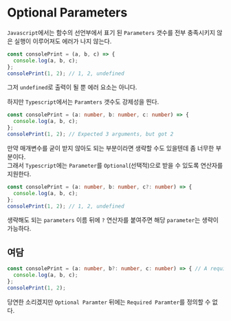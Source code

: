 # Optional Parameters
```Javascript```에서는 함수의 선언부에서 표기 된 ```Parameters``` 갯수를 전부 충족시키지 않은 실행이 이루어져도 에러가 나지 않는다.
```javascript
const consolePrint = (a, b, c) => {
  console.log(a, b, c);
};
consolePrint(1, 2); // 1, 2, undefined
```
그저 ```undefined```로 출력이 될 뿐 에러 요소는 아니다.

하지만 ```Typescript```에서는 ```Paramters``` 갯수도 강제성을 띈다.  
```typescript
const consolePrint = (a: number, b: number, c: number) => {
  console.log(a, b, c);
};
consolePrint(1, 2); // Expected 3 arguments, but got 2
```
만약 매개변수를 굳이 받지 않아도 되는 부분이라면 생략할 수도 있을텐데 좀 너무한 부분이다.  
그래서 ```Typescript```에는 ```Parameter```를 ```Optional```(선택적)으로 받을 수 있도록 연산자를 지원한다.
```typescript
const consolePrint = (a: number, b: number, c?: number) => {
  console.log(a, b, c);
};
consolePrint(1, 2); // 1, 2, undefined
```
생략해도 되는 ```parameters``` 이름 뒤에 ```?``` 연산자를 붙여주면 해당 ```parameter```는 생략이 가능하다.
## 여담
```typescript
const consolePrint = (a: number, b?: number, c: number) => { // A required paramter cannot follow optional paramter.
  console.log(a, b, c);
};
consolePrint(1, 2);
```
당연한 소리겠지만 ```Optional Paramter``` 뒤에는 ```Required Paramter```를 정의할 수 없다.